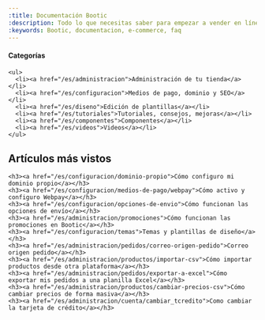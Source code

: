 ```yaml
---
:title: Documentación Bootic
:description: Todo lo que necesitas saber para empezar a vender en línea.
:keywords: Bootic, documentacion, e-commerce, faq
---
```


<div class="row">
  <div class="span-3">
    <h4>Categorías</h4>

    <ul>
      <li><a href="/es/administracion">Administración de tu tienda</a></li>
      <li><a href="/es/configuracion">Medios de pago, dominio y SEO</a></li>
      <li><a href="/es/diseno">Edición de plantillas</a></li>
      <li><a href="/es/tutoriales">Tutoriales, consejos, mejoras</a></li>
      <li><a href="/es/componentes">Componentes</a></li>
      <li><a href="/es/videos">Videos</a></li>
    </ul>

  </div>

  <div class="span-9">
    <h2>Artículos más vistos</h2>

    <h3><a href="/es/configuracion/dominio-propio">Cómo configuro mi dominio propio</a></h3>
    <h3><a href="/es/configuracion/medios-de-pago/webpay">Cómo activo y configuro Webpay</a></h3>
    <h3><a href="/es/configuracion/opciones-de-envio">Cómo funcionan las opciones de envío</a></h3>
    <h3><a href="/es/administracion/promociones">Cómo funcionan las promociones en Bootic</a></h3>
    <h3><a href="/es/configuracion/temas">Temas y plantillas de diseño</a></h3>
    <h3><a href="/es/administracion/pedidos/correo-origen-pedido">Correo origen pedido</a></h3>
    <h3><a href="/es/administracion/productos/importar-csv">Cómo importar productos desde otra plataforma</a></h3>
    <h3><a href="/es/administracion/pedidos/exportar-a-excel">Cómo exportar mis pedidos a una planilla Excel</a></h3>
    <h3><a href="/es/administracion/productos/cambiar-precios-csv">Cómo cambiar precios de forma masiva</a></h3>
    <h3><a href="/es/administracion/cuenta/cambiar_tcredito">Como cambiar la tarjeta de crédito</a></h3>
  </div>
</div>
